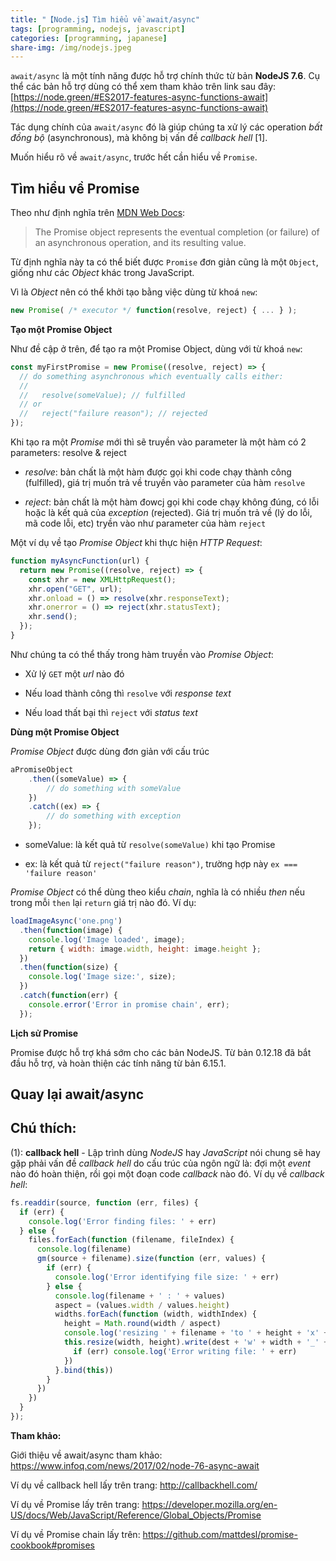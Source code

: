 ```yaml
---
title: "【Node.js】Tìm hiểu về await/async"
tags: [programming, nodejs, javascript]
categories: [programming, japanese]
share-img: /img/nodejs.jpeg
---
```


`await/async` là một tính năng được hỗ trợ chính thức từ bản **NodeJS 7.6**. Cụ thể các bản hỗ trợ dùng có thể xem tham khảo trên link sau đây: [https://node.green/#ES2017-features-async-functions-await](https://node.green/#ES2017-features-async-functions-await)

Tác dụng chính của `await/async` đó là giúp chúng ta xử lý các operation *bất đồng bộ* (asynchronous), mà không bị vấn đề *callback hell* [1].

Muốn hiểu rõ về `await/async`, trước hết cần hiểu về `Promise`.

## Tìm hiểu về Promise

Theo như định nghĩa trên [MDN Web Docs](https://developer.mozilla.org/en-US/docs/Web/JavaScript/Reference/Global_Objects/Promise):

> The Promise object represents the eventual completion (or failure) of an asynchronous operation, and its resulting value.

Từ định nghĩa này ta có thể biết được `Promise` đơn giản cũng là một `Object`, giống như các *Object* khác trong JavaScript.

Vì là *Object* nên có thể khởi tạo bằng việc dùng từ khoá `new`:

```javascript
new Promise( /* executor */ function(resolve, reject) { ... } );
```

**Tạo một Promise Object**

Như đề cập ở trên, để tạo ra một Promise Object, dùng với từ khoá `new`:

```javascript
const myFirstPromise = new Promise((resolve, reject) => {
  // do something asynchronous which eventually calls either:
  //
  //   resolve(someValue); // fulfilled
  // or
  //   reject("failure reason"); // rejected
});
```

Khi tạo ra một *Promise* mới thì sẽ truyền vào parameter là một hàm có 2 parameters: resolve & reject

* *resolve*: bản chất là một hàm được gọi khi code chạy thành công (fulfilled), giá trị muốn trả về truyền vào parameter của hàm `resolve`

* *reject*: bản chất là một hàm đowcj gọi khi code chạy không đúng, có lỗi hoặc là kết quả của *exception* (rejected). Giá trị muốn trả về (lý do lỗi, mã code lỗi, etc) tryền vào như parameter của hàm `reject`

Một ví dụ về tạo *Promise Object* khi thực hiện *HTTP Request*:

```javascript
function myAsyncFunction(url) {
  return new Promise((resolve, reject) => {
    const xhr = new XMLHttpRequest();
    xhr.open("GET", url);
    xhr.onload = () => resolve(xhr.responseText);
    xhr.onerror = () => reject(xhr.statusText);
    xhr.send();
  });
}
```

Như chúng ta có thể thấy trong hàm truyền vào *Promise Object*:

* Xử lý `GET` một *url* nào đó

* Nếu load thành công thì `resolve` với *response text*

* Nếu load thất bại thì `reject` với *status text*

**Dùng một Promise Object**

*Promise Object* được dùng đơn giản với cấu trúc

```javascript
aPromiseObject
    .then((someValue) => {
        // do something with someValue
    })
    .catch((ex) => {
        // do something with exception
    });
```

* someValue: là kết quả từ `resolve(someValue)` khi tạo Promise

* ex: là kết quả từ `reject("failure reason")`, trường hợp này `ex === 'failure reason'`

*Promise Object* có thể dùng theo kiểu *chain*, nghĩa là có nhiều *then* nếu trong mỗi `then` lại `return` giá trị nào đó. Ví dụ:

```javascript
loadImageAsync('one.png')
  .then(function(image) {
    console.log('Image loaded', image);
    return { width: image.width, height: image.height };
  })
  .then(function(size) {
    console.log('Image size:', size);
  })
  .catch(function(err) {
    console.error('Error in promise chain', err);
  });
```

**Lịch sử Promise**

Promise được hỗ trợ khá sớm cho các bản NodeJS. Từ bản 0.12.18 đã bắt đầu hỗ trợ, và hoàn thiện các tính năng từ bản 6.15.1.

## Quay lại await/async

## Chú thích:

(1): **callback hell** - Lập trình dùng *NodeJS* hay *JavaScript* nói chung sẽ hay gặp phải vấn đề *callback hell* do cấu trúc của ngôn ngữ là: đợi một *event* nào đó hoàn thiện, rồi gọi một đoạn code *callback* nào đó. Ví dụ về *callback hell*:

```javascript
fs.readdir(source, function (err, files) {
  if (err) {
    console.log('Error finding files: ' + err)
  } else {
    files.forEach(function (filename, fileIndex) {
      console.log(filename)
      gm(source + filename).size(function (err, values) {
        if (err) {
          console.log('Error identifying file size: ' + err)
        } else {
          console.log(filename + ' : ' + values)
          aspect = (values.width / values.height)
          widths.forEach(function (width, widthIndex) {
            height = Math.round(width / aspect)
            console.log('resizing ' + filename + 'to ' + height + 'x' + height)
            this.resize(width, height).write(dest + 'w' + width + '_' + filename, function(err) {
              if (err) console.log('Error writing file: ' + err)
            })
          }.bind(this))
        }
      })
    })
  }
});
```

**Tham khảo:**

Giới thiệu về await/async tham khảo: https://www.infoq.com/news/2017/02/node-76-async-await

Ví dụ về callback hell lấy trên trang: http://callbackhell.com/

Ví dụ về Promise lấy trên trang: https://developer.mozilla.org/en-US/docs/Web/JavaScript/Reference/Global_Objects/Promise

Ví dụ về Promise chain lấy trên: https://github.com/mattdesl/promise-cookbook#promises